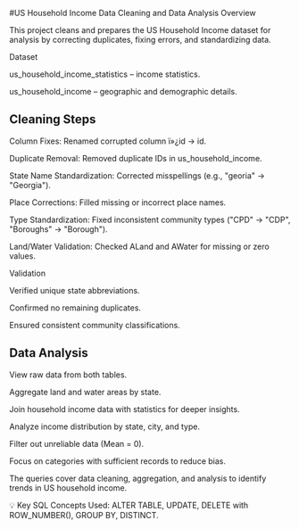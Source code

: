 #US Household Income Data Cleaning and Data Analysis
Overview

This project cleans and prepares the US Household Income dataset for analysis by correcting duplicates, fixing errors, and standardizing data.

Dataset

us_household_income_statistics – income statistics.

us_household_income – geographic and demographic details.

## Cleaning Steps

Column Fixes: Renamed corrupted column ï»¿id → id.

Duplicate Removal: Removed duplicate IDs in us_household_income.

State Name Standardization: Corrected misspellings (e.g., "georia" → "Georgia").

Place Corrections: Filled missing or incorrect place names.

Type Standardization: Fixed inconsistent community types ("CPD" → "CDP", "Boroughs" → "Borough").

Land/Water Validation: Checked ALand and AWater for missing or zero values.

Validation

Verified unique state abbreviations.

Confirmed no remaining duplicates.

Ensured consistent community classifications.

## Data Analysis

View raw data from both tables.

Aggregate land and water areas by state.

Join household income data with statistics for deeper insights.

Analyze income distribution by state, city, and type.

Filter out unreliable data (Mean = 0).

Focus on categories with sufficient records to reduce bias.

The queries cover data cleaning, aggregation, and analysis to identify trends in US household income.

💡 Key SQL Concepts Used: ALTER TABLE, UPDATE, DELETE with ROW_NUMBER(), GROUP BY, DISTINCT.
